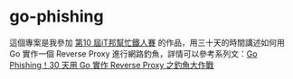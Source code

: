# go-phishing

這個專案是我參加 [第10 屆iT邦幫忙鐵人賽](https://ithelp.ithome.com.tw/ironman) 的作品，用三十天的時間講述如何用 Go 實作一個 Reverse Proxy 進行網路釣魚，詳情可以參考系列文：[Go Phishing！30 天用 Go 實作 Reverse Proxy 之釣魚大作戰](https://ithelp.ithome.com.tw/users/20107714/ironman/1769)
